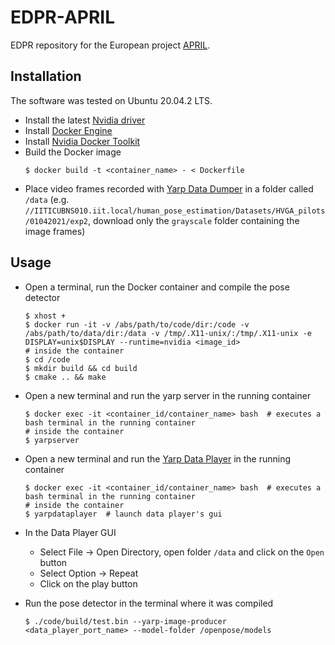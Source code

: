 # EDPR-APRIL
EDPR repository for the European project [APRIL](http://aprilproject.eu/).

## Installation
The software was tested on Ubuntu 20.04.2 LTS.

- Install the latest [Nvidia driver](https://github.com/NVIDIA/nvidia-docker/wiki/Frequently-Asked-Questions#how-do-i-install-the-nvidia-driver)
- Install [Docker Engine](https://docs.docker.com/engine/install/ubuntu)
- Install [Nvidia Docker Toolkit](https://docs.nvidia.com/datacenter/cloud-native/container-toolkit/install-guide.html#docker)
- Build the Docker image
    ```shell
    $ docker build -t <container_name> - < Dockerfile
    ```
- Place video frames recorded with [Yarp Data Dumper](https://www.yarp.it/git-master/yarpdatadumper.html) in a folder called `/data` (e.g. `//IITICUBNS010.iit.local/human_pose_estimation/Datasets/HVGA_pilots/01042021/exp2`, download only the `grayscale` folder containing the image frames)

## Usage
- Open a terminal, run the Docker container and compile the pose detector
    ```shell
    $ xhost +
    $ docker run -it -v /abs/path/to/code/dir:/code -v /abs/path/to/data/dir:/data -v /tmp/.X11-unix/:/tmp/.X11-unix -e DISPLAY=unix$DISPLAY --runtime=nvidia <image_id>
    # inside the container
    $ cd /code
    $ mkdir build && cd build
    $ cmake .. && make
    ```

- Open a new terminal and run the yarp server in the running container
    ```shell
    $ docker exec -it <container_id/container_name> bash  # executes a bash terminal in the running container
    # inside the container
    $ yarpserver
    ```

- Open a new terminal and run the [Yarp Data Player](https://www.yarp.it/git-master/yarpdataplayer.html) in the running container
    ```shell
    $ docker exec -it <container_id/container_name> bash  # executes a bash terminal in the running container
    # inside the container
    $ yarpdataplayer  # launch data player's gui
    ```

- In the Data Player GUI
    - Select File -> Open Directory, open folder `/data` and click on the `Open` button
    - Select Option -> Repeat
    - Click on the play button

- Run the pose detector in the terminal where it was compiled
    ```shell
    $ ./code/build/test.bin --yarp-image-producer <data_player_port_name> --model-folder /openpose/models
    ```
